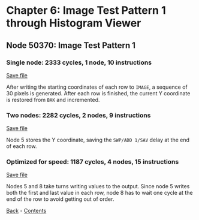 # Chapter 6: Image Test Pattern 1 through Histogram Viewer

## Node 50370: Image Test Pattern 1

### Single node: 2333 cycles, 1 node, 10 instructions

[Save file](save/50370.1.txt)

After writing the starting coordinates of each row to `IMAGE`, a sequence of 30 pixels is generated. After each row is finished, the current Y coordinate is restored from `BAK` and incremented.

### Two nodes: 2282 cycles, 2 nodes, 9 instructions

[Save file](save/50370.2.txt)

Node 5 stores the Y coordinate, saving the `SWP/ADD 1/SAV` delay at the end of each row.

### Optimized for speed: 1187 cycles, 4 nodes, 15 instructions

[Save file](save/50370.0.txt)

Nodes 5 and 8 take turns writing values to the output. Since node 5 writes both the first and last value in each row, node 8 has to wait one cycle at the end of the row to avoid getting out of order.

[Back](chapter05.md) - [Contents](README.md)
